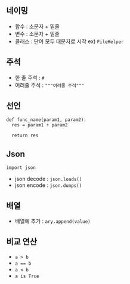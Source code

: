## 네이밍 
- 함수 : 소문자 + 밑줄 
- 변수 : 소문자 + 밑줄 
- 클래스 : 단어 모두 대문자로 시작 ex) `FileHelper`

## 주석
- 한 줄 주석 : `#`
- 여러줄 주석 : `"""여러줄 주석"""`

## 선언
```
def func_name(param1, param2):
  res = param1 + param2

  return res
```

## Json 
```
import json
```
- json decode : `json.loads()`
- json encode : `json.dumps()`

## 배열 
- 배열에 추가 : `ary.append(value)`

## 비교 연산 
- `a > b` 
- `a == b`
- `a < b`
- `a is True`

